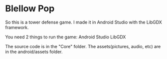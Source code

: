 # Blellow Pop

So this is a tower defense game. I made it in Android Studio with the LibGDX framework.  

You need 2 things to run the game:
Android Studio
LibGDX





The source code is in the "Core" folder. 
The assets(pictures, audio, etc) are in the android/assets folder.
